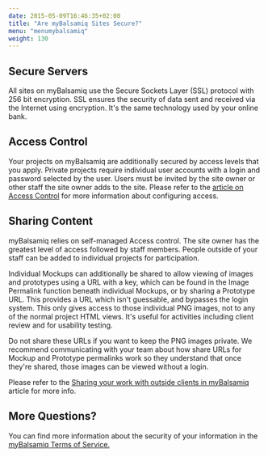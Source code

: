 ```yaml
---
date: 2015-05-09T16:46:35+02:00
title: "Are myBalsamiq Sites Secure?"
menu: "menumybalsamiq"
weight: 130
---
```


## Secure Servers

All sites on myBalsamiq use the Secure Sockets Layer (SSL) protocol with 256 bit encryption. SSL ensures the security of data sent and received via the Internet using encryption. It's the same technology used by your online bank.

## Access Control

Your projects on myBalsamiq are additionally secured by access levels that you apply. Private projects require individual user accounts with a login and password selected by the user. Users must be invited by the site owner or other staff the site owner adds to the site. Please refer to the [article on Access Control](https://docs.balsamiq.com/mybalsamiq/accesscontrolmatrix/) for more information about configuring access.

## Sharing Content

myBalsamiq relies on self-managed Access control. The site owner has the greatest level of access followed by staff members. People outside of your staff can be added to individual projects for participation.

Individual Mockups can additionally be shared to allow viewing of images and prototypes using a URL with a key, which can be found in the Image Permalink function beneath individual Mockups, or by sharing a Prototype URL. This provides a URL which isn't guessable, and bypasses the login system. This only gives access to those individual PNG images, not to any of the normal project HTML views. It's useful for activities including client review and for usability testing.

Do not share these URLs if you want to keep the PNG images private. We recommend communicating with your team about how share URLs for Mockup and Prototype permalinks work so they understand that once they're shared, those images can be viewed without a login.

Please refer to the [Sharing your work with outside clients in myBalsamiq](https://docs.balsamiq.com/mybalsamiq/sharing/) article for more info.

## More Questions?

You can find more information about the security of your information in the [myBalsamiq Terms of Service.](https://docs.balsamiq.com/mybalsamiq/tos/)

